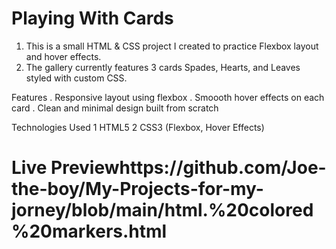 
# Playing With Cards #

1. This is a small HTML & CSS project I created to practice Flexbox layout and hover effects.
2. The gallery currently features 3 cards Spades, Hearts, and Leaves styled with custom CSS.

Features
. Responsive layout using flexbox
. Smoooth hover effects on each card
. Clean and minimal design built from scratch

Technologies Used
1 HTML5
2 CSS3 (Flexbox, Hover Effects)

# Live Previewhttps://github.com/Joe-the-boy/My-Projects-for-my-jorney/blob/main/html.%20colored%20markers.html
